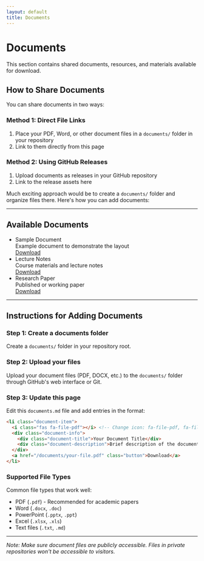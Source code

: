 ```yaml
---
layout: default
title: Documents
---
```


# Documents

This section contains shared documents, resources, and materials available for download.

## How to Share Documents

You can share documents in two ways:

### Method 1: Direct File Links

1. Place your PDF, Word, or other document files in a `documents/` folder in your repository
2. Link to them directly from this page

### Method 2: Using GitHub Releases

1. Upload documents as releases in your GitHub repository
2. Link to the release assets here

Much exciting approach would be to create a `documents/` folder and organize files there. Here's how you can add documents:

---

## Available Documents

<ul class="document-list">
  <li class="document-item">
    <i class="fas fa-file-pdf"></i>
    <div class="document-info">
      <div class="document-title">Sample Document</div>
      <div class="document-description">Example document to demonstrate the layout</div>
    </div>
    <a href="#" class="button">Download</a>
  </li>
  
  <li class="document-item">
    <i class="fas fa-file-word"></i>
    <div class="document-info">
      <div class="document-title">Lecture Notes</div>
      <div class="document-description">Course materials and lecture notes</div>
    </div>
    <a href="#" class="button">Download</a>
  </li>
  
  <li class="document-item">
    <i class="fas fa-file-pdf"></i>
    <div class="document-info">
      <div class="document-title">Research Paper</div>
      <div class="document-description">Published or working paper</div>
    </div>
    <a href="#" class="button">Download</a>
  </li>
</ul>

---

## Instructions for Adding Documents

### Step 1: Create a documents folder

Create a `documents/` folder in your repository root.

### Step 2: Upload your files

Upload your document files (PDF, DOCX, etc.) to the `documents/` folder through GitHub's web interface or Git.

### Step 3: Update this page

Edit this `documents.md` file and add entries in the format:

```markdown
<li class="document-item">
  <i class="fas fa-file-pdf"></i> <!-- Change icon: fa-file-pdf, fa-file-word, fa-file-powerpoint, etc. -->
  <div class="document-info">
    <div class="document-title">Your Document Title</div>
    <div class="document-description">Brief description of the document</div>
  </div>
  <a href="/documents/your-file.pdf" class="button">Download</a>
</li>
```

### Supported File Types

Common file types that work well:
- PDF (`.pdf`) - Recommended for academic papers
- Word (`.docx`, `.doc`)
- PowerPoint (`.pptx`, `.ppt`)
- Excel (`.xlsx`, `.xls`)
- Text files (`.txt`, `.md`)

---

*Note: Make sure document files are publicly accessible. Files in private repositories won't be accessible to visitors.*

